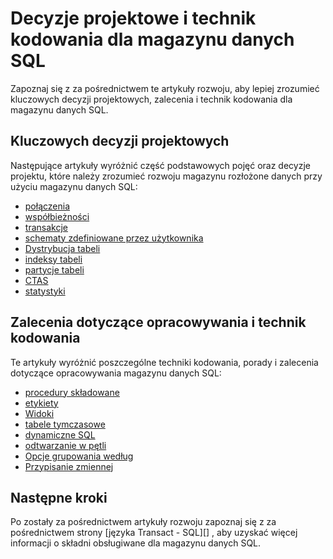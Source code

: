 <properties
   pageTitle="Projektowanie decyzji i technik kodowania rozwoju magazynu danych SQL | Microsoft Azure"
   description="Rozwoju pojęcia, decyzje projektowe, zalecenia i technik kodowania dla magazynu danych SQL."
   services="sql-data-warehouse"
   documentationCenter="NA"
   authors="jrowlandjones"
   manager="barbkess"
   editor=""/>

<tags
   ms.service="sql-data-warehouse"
   ms.devlang="NA"
   ms.topic="article"
   ms.tgt_pltfrm="NA"
   ms.workload="data-services"
   ms.date="08/16/2016"
   ms.author="jrj;barbkess;sonyama"/>

# <a name="design-decisions-and-coding-techniques-for-sql-data-warehouse"></a>Decyzje projektowe i technik kodowania dla magazynu danych SQL

Zapoznaj się z za pośrednictwem te artykuły rozwoju, aby lepiej zrozumieć kluczowych decyzji projektowych, zalecenia i technik kodowania dla magazynu danych SQL.

## <a name="key-design-decisions"></a>Kluczowych decyzji projektowych
Następujące artykuły wyróżnić część podstawowych pojęć oraz decyzje projektu, które należy zrozumieć rozwoju magazynu rozłożone danych przy użyciu magazynu danych SQL:

- [połączenia][]
- [współbieżności][]
- [transakcje][]
- [schematy zdefiniowane przez użytkownika][]
- [Dystrybucja tabeli][]
- [indeksy tabeli][]
- [partycje tabeli][]
- [CTAS][]
- [statystyki][]

## <a name="development-recommendations-and-coding-techniques"></a>Zalecenia dotyczące opracowywania i technik kodowania
Te artykuły wyróżnić poszczególne techniki kodowania, porady i zalecenia dotyczące opracowywania magazynu danych SQL:

- [procedury składowane][]
- [etykiety][]
- [Widoki][]
- [tabele tymczasowe][]
- [dynamiczne SQL][]
- [odtwarzanie w pętli][]
- [Opcje grupowania według][]
- [Przypisanie zmiennej][]

## <a name="next-steps"></a>Następne kroki
Po zostały za pośrednictwem artykuły rozwoju zapoznaj się z za pośrednictwem strony [języka Transact - SQL][] , aby uzyskać więcej informacji o składni obsługiwane dla magazynu danych SQL.

<!--Image references-->

<!--Article references-->
[współbieżności]: ./sql-data-warehouse-develop-concurrency.md
[połączenia]: ./sql-data-warehouse-connect-overview.md
[CTAS]: ./sql-data-warehouse-develop-ctas.md
[dynamiczne SQL]: ./sql-data-warehouse-develop-dynamic-sql.md
[Opcje grupowania według]: ./sql-data-warehouse-develop-group-by-options.md
[etykiety]: ./sql-data-warehouse-develop-label.md
[odtwarzanie w pętli]: ./sql-data-warehouse-develop-loops.md
[statystyki]: ./sql-data-warehouse-tables-statistics.md
[procedury składowane]: ./sql-data-warehouse-develop-stored-procedures.md
[Dystrybucja tabeli]: ./sql-data-warehouse-tables-distribute.md
[indeksy tabeli]: ./sql-data-warehouse-tables-index.md
[partycje tabeli]: ./sql-data-warehouse-tables-partition.md
[tabele tymczasowe]: ./sql-data-warehouse-tables-temporary.md
[transakcje]: ./sql-data-warehouse-develop-transactions.md
[schematy zdefiniowane przez użytkownika]: ./sql-data-warehouse-develop-user-defined-schemas.md
[Przypisanie zmiennej]: ./sql-data-warehouse-develop-variable-assignment.md
[Widoki]: ./sql-data-warehouse-develop-views.md
[Odwołanie Transact-SQL]: ./sql-data-warehouse-overview-reference.md

<!--MSDN references-->
[renaming objects]: https://msdn.microsoft.com/library/mt631611.aspx

<!--Other Web references-->
